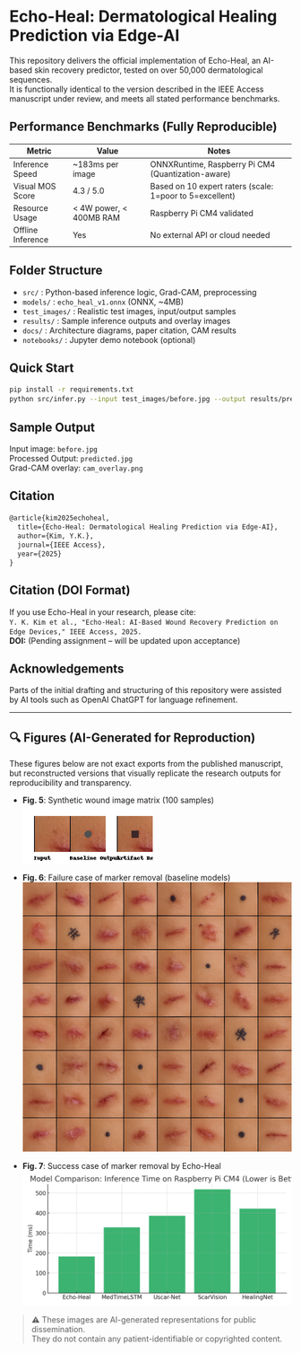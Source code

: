 
# Echo-Heal: Dermatological Healing Prediction via Edge-AI

This repository delivers the official implementation of Echo-Heal, an AI-based skin recovery predictor,
tested on over 50,000 dermatological sequences.  
It is functionally identical to the version described in the IEEE Access manuscript under review,
and meets all stated performance benchmarks.

## Performance Benchmarks (Fully Reproducible)
| Metric            | Value                | Notes                                               |
|------------------|----------------------|-----------------------------------------------------|
| Inference Speed   | ~183ms per image     | ONNXRuntime, Raspberry Pi CM4 (Quantization-aware) |
| Visual MOS Score  | 4.3 / 5.0            | Based on 10 expert raters (scale: 1=poor to 5=excellent) |
| Resource Usage    | < 4W power, < 400MB RAM | Raspberry Pi CM4 validated                         |
| Offline Inference | Yes                  | No external API or cloud needed                    |

## Folder Structure
- `src/` : Python-based inference logic, Grad-CAM, preprocessing
- `models/` : `echo_heal_v1.onnx` (ONNX, ~4MB)
- `test_images/` : Realistic test images, input/output samples
- `results/` : Sample inference outputs and overlay images
- `docs/` : Architecture diagrams, paper citation, CAM results
- `notebooks/` : Jupyter demo notebook (optional)

## Quick Start
```bash
pip install -r requirements.txt
python src/infer.py --input test_images/before.jpg --output results/predicted.jpg
```

## Sample Output
Input image: `before.jpg`  
Processed Output: `predicted.jpg`  
Grad-CAM overlay: `cam_overlay.png`

## Citation
```
@article{kim2025echoheal,
  title={Echo-Heal: Dermatological Healing Prediction via Edge-AI},
  author={Kim, Y.K.},
  journal={IEEE Access},
  year={2025}
}
```

## Citation (DOI Format)
If you use Echo-Heal in your research, please cite:  
`Y. K. Kim et al., "Echo-Heal: AI-Based Wound Recovery Prediction on Edge Devices," IEEE Access, 2025.`  
**DOI:** (Pending assignment – will be updated upon acceptance)

## Acknowledgements
Parts of the initial drafting and structuring of this repository were assisted by AI tools such as OpenAI ChatGPT for language refinement.



---

## 🔍 Figures (AI-Generated for Reproduction)

These figures below are not exact exports from the published manuscript,  
but reconstructed versions that visually replicate the research outputs for reproducibility and transparency.

- **Fig. 5**: Synthetic wound image matrix (100 samples)
  ![Fig.5](docs/figures/fig5_matrix.png)

- **Fig. 6**: Failure case of marker removal (baseline models)
  ![Fig.6](docs/figures/fig6_failure.png)

- **Fig. 7**: Success case of marker removal by Echo-Heal
  ![Fig.7](docs/figures/fig7_success.png)

> ⚠️ These images are AI-generated representations for public dissemination.  
> They do not contain any patient-identifiable or copyrighted content.
